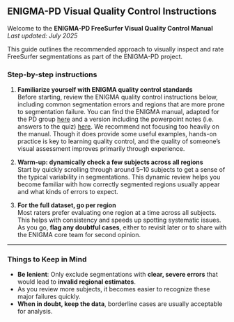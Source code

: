 ## ENIGMA-PD Visual Quality Control Instructions

Welcome to the **ENIGMA-PD FreeSurfer Visual Quality Control Manual**  
*Last updated: July 2025*

This guide outlines the recommended approach to visually inspect and rate FreeSurfer segmentations as part of the ENIGMA-PD project.

### Step-by-step instructions

1. **Familiarize yourself with ENIGMA quality control standards**  
   Before starting, review the ENIGMA quality control instructions below, including common segmentation errors and regions that are more prone to segmentation failure. You can find the ENIGMA manual, adapted for the PD group [here](https://github.com/ENIGMA-PD/FS7/blob/main/Cortical_QC_ENIGMA-PD_July25.pdf) and a version including the powerpoint notes (i.e. answers to the quiz) [here](https://github.com/ENIGMA-PD/FS7/blob/main/Cortical_QC_ENIGMA-PD_July25_withnotes.pdf). We recommend not focusing too heavily on the manual. Though it does provide some useful examples, hands-on practice is key to learning quality control, and the quality of someone’s visual assessment improves primarily through experience.

2. **Warm-up: dynamically check a few subjects across all regions**  
   Start by quickly scrolling through around 5–10 subjects to get a sense of the typical variability in segmentations. This dynamic review helps you become familiar with how correctly segmented regions usually appear and what kinds of errors to expect.

3. **For the full dataset, go per region**  
   Most raters prefer evaluating one region at a time across all subjects. This helps with consistency and speeds up spotting systematic issues. As you go, **flag any doubtful cases**, either to revisit later or to share with the ENIGMA core team for second opinion.

---

### Things to Keep in Mind

- **Be lenient**: Only exclude segmentations with **clear, severe errors** that would lead to **invalid regional estimates**.  
- As you review more subjects, it becomes easier to recognize these major failures quickly.  
- **When in doubt, keep the data**, borderline cases are usually acceptable for analysis.
